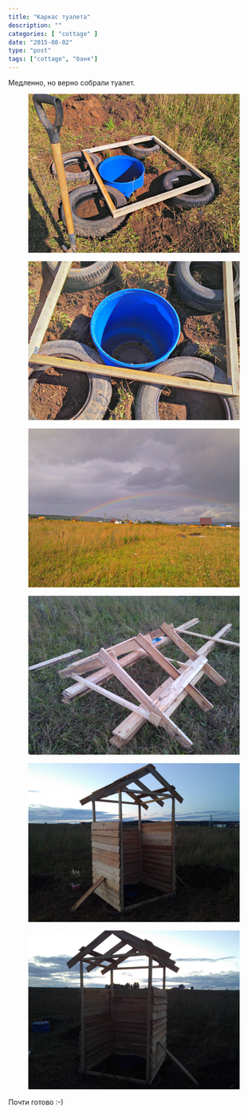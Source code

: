 ```yaml
---
title: "Каркас туалета"
description: ""
categories: [ "cottage" ]
date: "2015-08-02"
type: "post"
tags: ["cottage", "баня"]
---
```


Медленно, но верно собрали туалет.

<div class="gallery-item">

<figure><a data-fancybox="gallery" href='/img/2015/08/20150802_163459_HDR.jpg'><img src='/img/2015/08/20150802_163459_HDR.jpg' /></a></figure>

<figure><a data-fancybox="gallery" href='/img/2015/08/20150802_163514_HDR.jpg'><img src='/img/2015/08/20150802_163514_HDR.jpg' /></a></figure>

<figure><a data-fancybox="gallery" href='/img/2015/08/20150802_171136_HDR.jpg'><img src='/img/2015/08/20150802_171136_HDR.jpg' /></a></figure>

<figure><a data-fancybox="gallery" href='/img/2015/08/20150802_191118.jpg'><img src='/img/2015/08/20150802_191118.jpg' /></a></figure>

<figure><a data-fancybox="gallery" href='/img/2015/08/20150802_220640.jpg'><img src='/img/2015/08/20150802_220640.jpg' /></a></figure>

<figure><a data-fancybox="gallery" href='/img/2015/08/20150802_220650.jpg'><img src='/img/2015/08/20150802_220650.jpg' /></a></figure>

</div>

Почти готово :-)
